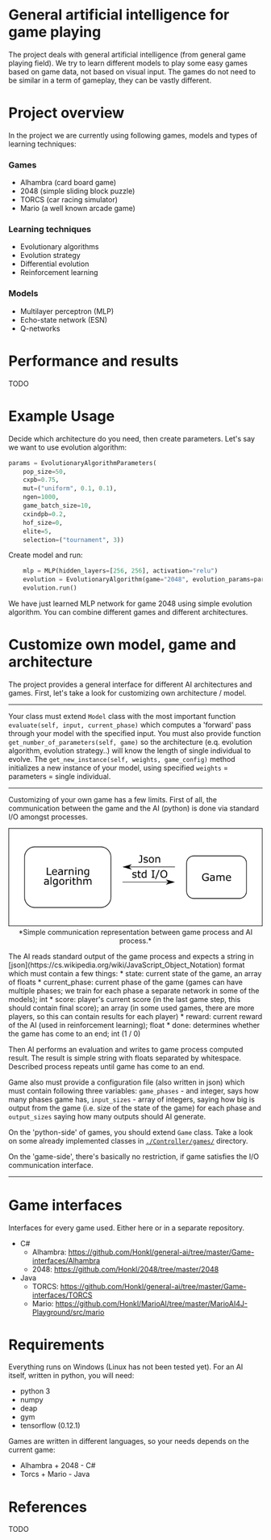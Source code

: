 # General artificial intelligence for game playing
The project deals with general artificial intelligence (from general game playing field). We try to learn different models to play some easy games based on game data, not based on visual input. The games do not need to be similar in a term of gameplay, they can be vastly different.

# Project overview
In the project we are currently using following games, models and types of learning techniques:
### Games
* Alhambra (card board game)
* 2048 (simple sliding block puzzle)
* TORCS (car racing simulator)
* Mario (a well known arcade game)

### Learning techniques
* Evolutionary algorithms
* Evolution strategy
* Differential evolution
* Reinforcement learning

### Models
* Multilayer perceptron (MLP)
* Echo-state network (ESN)
* Q-networks

# Performance and results
TODO

# Example Usage
Decide which architecture do you need, then create parameters. Let's say we want to use evolution algorithm:
```python
params = EvolutionaryAlgorithmParameters(
    pop_size=50,
    cxpb=0.75,
    mut=("uniform", 0.1, 0.1),
    ngen=1000,
    game_batch_size=10,
    cxindpb=0.2,
    hof_size=0,
    elite=5,
    selection=("tournament", 3))
```

Create model and run:
```python
    mlp = MLP(hidden_layers=[256, 256], activation="relu")
    evolution = EvolutionaryAlgorithm(game="2048", evolution_params=params, model=esn)
    evolution.run()
```
We have just learned MLP network for game 2048 using simple evolution algorithm. You can combine different games and different architectures.

# Customize own model, game and architecture
The project provides a general interface for different AI architectures and games. First, let's take a look for customizing own architecture / model.
***
Your class must extend `Model` class with the most important function `evaluate(self, input, current_phase)` which computes a 'forward' pass through your model with the specified input. You must also provide function `get_number_of_parameters(self, game)` so the architecture (e.q. evolution algorithm, evolution strategy..) will know the length of single individual to evolve. The `get_new_instance(self, weights, game_config)` method initializes a new instance of your model, using specified `weights` = parameters = single individual.
***
Customizing of your own game has a few limits. First of all, the communication between the game and the AI (python) is done via standard I/O amongst processes.
<p align="center">
<img src="https://raw.githubusercontent.com/honkl/general-ai/master/communication.png" width="600"/>
*Simple communication representation between game process and AI process.*
</p>
The AI reads standard output of the game process and expects a string in [json](https://cs.wikipedia.org/wiki/JavaScript_Object_Notation) format which must contain a few things:
* state: current state of the game, an array of floats
* current_phase: current phase of the game (games can have multiple phases; we train for each phase a separate network in some of the models); int
* score: player's current score (in the last game step, this should contain final score); an array (in some used games, there are more players, so this can contain results for each player)
* reward: current reward of the AI (used in reinforcement learning); float
* done: determines whether the game has come to an end; int (1 / 0)
 
Then AI performs an evaluation and writes to game process computed result. The result is simple string with floats separated by whitespace. Described process repeats until game has come to an end.

Game also must provide a configuration file (also written in json) which must contain following three variables: `game_phases` - and integer, says how many phases game has, `input_sizes` - array of integers, saying how big is output from the game (i.e. size of the state of the game) for each phase and `output_sizes` saying how many outputs should AI generate.

On the 'python-side' of games, you should extend `Game` class. Take a look on some already implemented classes in [`./Controller/games/`](https://github.com/Honkl/general-ai/tree/master/Controller/games) directory.

On the 'game-side', there's basically no restriction, if game satisfies the I/O communication interface.
***

# Game interfaces
Interfaces for every game used. Either here or in a separate repository.
- C#
    - Alhambra: https://github.com/Honkl/general-ai/tree/master/Game-interfaces/Alhambra
    - 2048: https://github.com/Honkl/2048/tree/master/2048
- Java
    - TORCS: https://github.com/Honkl/general-ai/tree/master/Game-interfaces/TORCS
    - Mario: https://github.com/Honkl/MarioAI/tree/master/MarioAI4J-Playground/src/mario

# Requirements
Everything runs on Windows (Linux has not been tested yet). For an AI itself, written in python, you will need:
* python 3
* numpy
* deap
* gym
* tensorflow (0.12.1)

Games are written in different languages, so your needs depends on the current game:
* Alhambra + 2048 - C#
* Torcs + Mario - Java

# References
TODO
